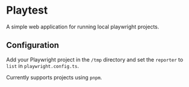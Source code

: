 # Playtest

A simple web application for running local playwright projects.

## Configuration

Add your Playwright project in the `/tmp` directory and set the `reporter` to `list` in `playwright.config.ts`.

Currently supports projects using `pnpm`.
